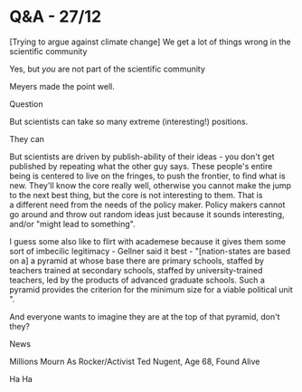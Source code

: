# Q&A - 27/12

[Trying to argue against climate change] We get a lot of things wrong in the scientific community

Yes, but _you_ are not part of the scientific community

Meyers made the point well.

Question

But scientists can take so many extreme (interesting!) positions.

They can

But scientists are driven by publish-ability of their ideas - you don't get published by repeating what the other guy says. These people's entire being is centered to live on the fringes, to push the frontier, to find what is new. They'll know the core really well, otherwise you cannot make the jump to the next best thing, but the core is not interesting to them. That is a different need from the needs of the policy maker. Policy makers cannot go around and throw out random ideas just because it sounds interesting, and/or "might lead to something".

I guess some also like to flirt with academese because it gives them some sort of imbecilic legitimacy - Gellner said it best - "[nation-states are based on a] a pyramid at whose base there are primary schools, staffed by teachers trained at secondary schools, staffed by university-trained teachers, led by the products of advanced graduate schools. Such a pyramid provides the criterion for the minimum size for a viable political unit ".

And everyone wants to imagine they are at the top of that pyramid, don't they?

News

Millions Mourn As Rocker/Activist Ted Nugent, Age 68, Found Alive

Ha Ha













